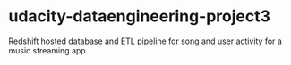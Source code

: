 # udacity-dataengineering-project3
Redshift hosted database and ETL pipeline for song and user activity for a music streaming app.
